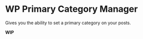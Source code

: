 # WP Primary Category Manager
Gives you the ability to set a primary category on your posts.

**WIP**